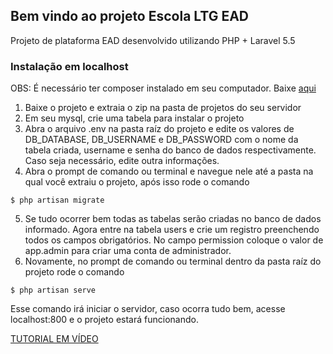 ## Bem vindo ao projeto Escola LTG EAD
Projeto de plataforma EAD desenvolvido utilizando PHP + Laravel 5.5

### Instalação em localhost

OBS: É necessário ter composer instalado em seu computador. Baixe [aqui](https://getcomposer.org/)

1. Baixe o projeto e extraia o zip na pasta de projetos do seu servidor
2. Em seu mysql, crie uma tabela para instalar o projeto
3. Abra o arquivo .env na pasta raíz do projeto e edite os valores de DB_DATABASE, DB_USERNAME e DB_PASSWORD com o nome da tabela criada, username e senha do banco de dados respectivamente. Caso seja necessário, edite outra informações.
4. Abra o prompt de comando ou terminal e navegue nele até a pasta na qual você extraiu o projeto, após isso rode o comando
```
$ php artisan migrate
```
5. Se tudo ocorrer bem todas as tabelas serão criadas no banco de dados informado. Agora entre na tabela users e crie um registro preenchendo todos os campos obrigatórios. No campo permission coloque o valor de app.admin para criar uma conta de administrador.
6. Novamente, no prompt de comando ou terminal dentro da pasta raíz do projeto rode o comando 
```
$ php artisan serve
```
Esse comando irá iniciar o servidor, caso ocorra tudo bem, acesse localhost:800 e o projeto estará funcionando.

[TUTORIAL EM VÍDEO](http://www.youtube.com/watch?v=n1hsaOmuB_0)